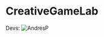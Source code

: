 # CreativeGameLab
Devs:
![AndresP](https://github.com/user-attachments/assets/cf04fbf4-4eda-41e1-a461-6d2ffc1fc4b4)
